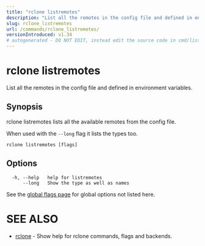 ```yaml
---
title: "rclone listremotes"
description: "List all the remotes in the config file and defined in environment variables."
slug: rclone_listremotes
url: /commands/rclone_listremotes/
versionIntroduced: v1.34
# autogenerated - DO NOT EDIT, instead edit the source code in cmd/listremotes/ and as part of making a release run "make commanddocs"
---
```

# rclone listremotes

List all the remotes in the config file and defined in environment variables.

## Synopsis


rclone listremotes lists all the available remotes from the config file.

When used with the `--long` flag it lists the types too.


```
rclone listremotes [flags]
```

## Options

```
  -h, --help   help for listremotes
      --long   Show the type as well as names
```


See the [global flags page](/flags/) for global options not listed here.

# SEE ALSO

* [rclone](/commands/rclone/)	 - Show help for rclone commands, flags and backends.

